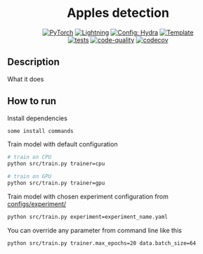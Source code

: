 <div align="center">

# Apples detection

<a href="https://pytorch.org/get-started/locally/"><img alt="PyTorch" src="https://img.shields.io/badge/PyTorch-ee4c2c?logo=pytorch&logoColor=white"></a>
<a href="https://pytorchlightning.ai/"><img alt="Lightning" src="https://img.shields.io/badge/-Lightning-792ee5?logo=pytorchlightning&logoColor=white"></a>
<a href="https://hydra.cc/"><img alt="Config: Hydra" src="https://img.shields.io/badge/Config-Hydra-89b8cd"></a>
<a href="https://github.com/ashleve/lightning-hydra-template"><img alt="Template" src="https://img.shields.io/badge/-Lightning--Hydra--Template-017F2F?style=flat&logo=github&labelColor=gray"></a><br>
[![tests](https://github.com/dmitrylala/apples-detection/actions/workflows/test.yml/badge.svg)](https://github.com/dmitrylala/apples-detection/actions/workflows/test.yml)
[![code-quality](https://github.com/dmitrylala/apples-detection/actions/workflows/code-quality-main.yaml/badge.svg)](https://github.com/dmitrylala/apples-detection/actions/workflows/code-quality-main.yaml)
[![codecov](https://codecov.io/gh/dmitrylala/apples-detection/branch/main/graph/badge.svg)](https://codecov.io/gh/dmitrylala/apples-detection) <br>

</div>

## Description

What it does

## How to run

Install dependencies

```bash
some install commands
```

Train model with default configuration

```bash
# train on CPU
python src/train.py trainer=cpu

# train on GPU
python src/train.py trainer=gpu
```

Train model with chosen experiment configuration from [configs/experiment/](configs/experiment/)

```bash
python src/train.py experiment=experiment_name.yaml
```

You can override any parameter from command line like this

```bash
python src/train.py trainer.max_epochs=20 data.batch_size=64
```
